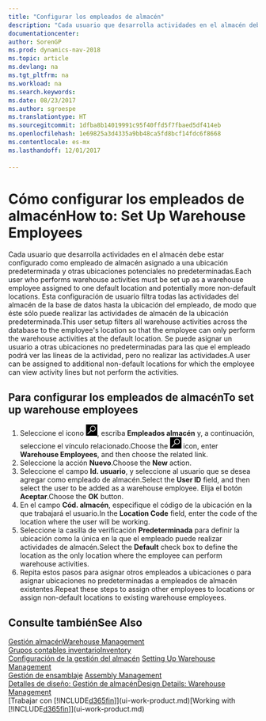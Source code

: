 ```yaml
---
title: "Configurar los empleados de almacén"
description: "Cada usuario que desarrolla actividades en el almacén debe estar configurado como empleado de almacén asignado a una ubicación predeterminada y otras ubicaciones potenciales no predeterminadas."
documentationcenter: 
author: SorenGP
ms.prod: dynamics-nav-2018
ms.topic: article
ms.devlang: na
ms.tgt_pltfrm: na
ms.workload: na
ms.search.keywords: 
ms.date: 08/23/2017
ms.author: sgroespe
ms.translationtype: HT
ms.sourcegitcommit: 1dfba8b14019991c95f40ffd5f7fbaed5df414eb
ms.openlocfilehash: 1e69825a3d4335a9bb48ca5fd8bcf14fdc6f8668
ms.contentlocale: es-mx
ms.lasthandoff: 12/01/2017

---
```

# <a name="how-to-set-up-warehouse-employees"></a><span data-ttu-id="afa34-103">Cómo configurar los empleados de almacén</span><span class="sxs-lookup"><span data-stu-id="afa34-103">How to: Set Up Warehouse Employees</span></span>
<span data-ttu-id="afa34-104">Cada usuario que desarrolla actividades en el almacén debe estar configurado como empleado de almacén asignado a una ubicación predeterminada y otras ubicaciones potenciales no predeterminadas.</span><span class="sxs-lookup"><span data-stu-id="afa34-104">Each user who performs warehouse activities must be set up as a warehouse employee assigned to one default location and potentially more non-default locations.</span></span> <span data-ttu-id="afa34-105">Esta configuración de usuario filtra todas las actividades del almacén de la base de datos hasta la ubicación del empleado, de modo que éste sólo puede realizar las actividades de almacén de la ubicación predeterminada.</span><span class="sxs-lookup"><span data-stu-id="afa34-105">This user setup filters all warehouse activities across the database to the employee's location so that the employee can only perform the warehouse activities at the default location.</span></span> <span data-ttu-id="afa34-106">Se puede asignar un usuario a otras ubicaciones no predeterminadas para las que el empleado podrá ver las líneas de la actividad, pero no realizar las actividades.</span><span class="sxs-lookup"><span data-stu-id="afa34-106">A user can be assigned to additional non-default locations for which the employee can view activity lines but not perform the activities.</span></span>

## <a name="to-set-up-warehouse-employees"></a><span data-ttu-id="afa34-107">Para configurar los empleados de almacén</span><span class="sxs-lookup"><span data-stu-id="afa34-107">To set up warehouse employees</span></span>  
1.  <span data-ttu-id="afa34-108">Seleccione el icono ![Buscar página o informe](media/ui-search/search_small.png "icono Buscar página o informe"), escriba **Empleados almacén** y, a continuación, seleccione el vínculo relacionado.</span><span class="sxs-lookup"><span data-stu-id="afa34-108">Choose the ![Search for Page or Report](media/ui-search/search_small.png "Search for Page or Report icon") icon, enter **Warehouse Employees**, and then choose the related link.</span></span>  
2. <span data-ttu-id="afa34-109">Seleccione la acción **Nuevo**.</span><span class="sxs-lookup"><span data-stu-id="afa34-109">Choose the **New** action.</span></span>  
3. <span data-ttu-id="afa34-110">Seleccione el campo **Id. usuario**, y seleccione al usuario que se desea agregar como empleado de almacén.</span><span class="sxs-lookup"><span data-stu-id="afa34-110">Select the **User ID** field, and then select the user to be added as a warehouse employee.</span></span> <span data-ttu-id="afa34-111">Elija el botón **Aceptar**.</span><span class="sxs-lookup"><span data-stu-id="afa34-111">Choose the **OK** button.</span></span>  
6.  <span data-ttu-id="afa34-112">En el campo **Cód. almacén**, especifique el código de la ubicación en la que trabajará el usuario.</span><span class="sxs-lookup"><span data-stu-id="afa34-112">In the **Location Code** field, enter the code of the location where the user will be working.</span></span>  
7.  <span data-ttu-id="afa34-113">Seleccione la casilla de verificación **Predeterminada** para definir la ubicación como la única en la que el empleado puede realizar actividades de almacén.</span><span class="sxs-lookup"><span data-stu-id="afa34-113">Select the **Default** check box to define the location as the only location where the employee can perform warehouse activities.</span></span>  
8.  <span data-ttu-id="afa34-114">Repita estos pasos para asignar otros empleados a ubicaciones o para asignar ubicaciones no predeterminadas a empleados de almacén existentes.</span><span class="sxs-lookup"><span data-stu-id="afa34-114">Repeat these steps to assign other employees to locations or assign non-default locations to existing warehouse employees.</span></span>  

## <a name="see-also"></a><span data-ttu-id="afa34-115">Consulte también</span><span class="sxs-lookup"><span data-stu-id="afa34-115">See Also</span></span>  
[<span data-ttu-id="afa34-116">Gestión almacén</span><span class="sxs-lookup"><span data-stu-id="afa34-116">Warehouse Management</span></span>](warehouse-manage-warehouse.md)  
[<span data-ttu-id="afa34-117">Grupos contables inventario</span><span class="sxs-lookup"><span data-stu-id="afa34-117">Inventory</span></span>](inventory-manage-inventory.md)  
<span data-ttu-id="afa34-118">[Configuración de la gestión del almacén](warehouse-setup-warehouse.md)   </span><span class="sxs-lookup"><span data-stu-id="afa34-118">[Setting Up Warehouse Management](warehouse-setup-warehouse.md)   </span></span>  
<span data-ttu-id="afa34-119">[Gestión de ensamblaje](assembly-assemble-items.md)  </span><span class="sxs-lookup"><span data-stu-id="afa34-119">[Assembly Management](assembly-assemble-items.md)  </span></span>  
[<span data-ttu-id="afa34-120">Detalles de diseño: Gestión de almacén</span><span class="sxs-lookup"><span data-stu-id="afa34-120">Design Details: Warehouse Management</span></span>](design-details-warehouse-management.md)  
<span data-ttu-id="afa34-121">[Trabajar con [!INCLUDE[d365fin](includes/d365fin_md.md)]](ui-work-product.md)</span><span class="sxs-lookup"><span data-stu-id="afa34-121">[Working with [!INCLUDE[d365fin](includes/d365fin_md.md)]](ui-work-product.md)</span></span>  

